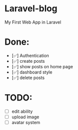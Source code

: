 # Laravel-blog 
My First Web App in Laravel

# Done:
- [✅] Authentication
- [✅] create posts
- [✅] show posts on home page
- [✅] dashboard style
- [✅] delete posts


# TODO:
- [ ] edit ability
- [ ] upload image
- [ ] avatar system
